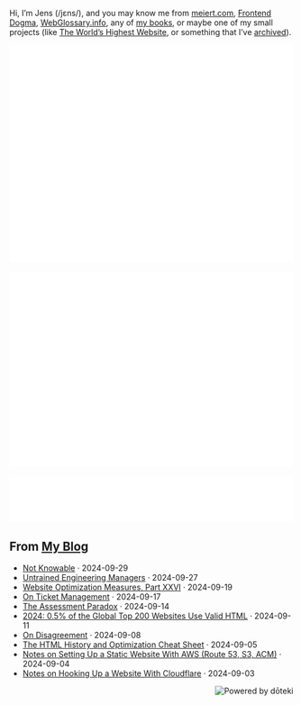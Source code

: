 Hi, I’m Jens (/jɛns/), and you may know me from [meiert.com](https://meiert.com/en/), [Frontend Dogma](https://frontenddogma.com/), [WebGlossary.info](https://webglossary.info/), any of [my books](https://www.goodreads.com/author/list/13623828.Jens_Oliver_Meiert), or maybe one of my small projects (like [The World’s Highest Website](https://worlds-highest-website.com/), or something that I’ve [archived](https://mirrors.meiert.org/)).

<!-- Metrics -->

[![Jens’s stats as per Metrics.](github-metrics.svg)](https://github.com/lowlighter/metrics)

[![Jens’s calendar.](github-metrics.plugin.isocalendar.fullyear.svg)](https://github.com/lowlighter/metrics/blob/master/source/plugins/isocalendar/README.md)

[![Jens’s facts.](github-metrics.plugin.habits.facts.svg)](https://github.com/lowlighter/metrics/blob/master/source/plugins/habits/README.md)

<!-- dōteki -->

<!-- blog start -->
## From [My Blog](https://meiert.com/en/)

- [Not Knowable](https://meiert.com/en/blog/not-knowable/) · 2024-09-29
- [Untrained Engineering Managers](https://meiert.com/en/blog/untrained-engineering-managers/) · 2024-09-27
- [Website Optimization Measures, Part XXVI](https://meiert.com/en/blog/optimization-measures-26/) · 2024-09-19
- [On Ticket Management](https://meiert.com/en/blog/on-ticket-management/) · 2024-09-17
- [The Assessment Paradox](https://meiert.com/en/blog/the-assessment-paradox/) · 2024-09-14
- [2024: 0.5% of the Global Top 200 Websites Use Valid HTML](https://meiert.com/en/blog/html-conformance-2024/) · 2024-09-11
- [On Disagreement](https://meiert.com/en/blog/on-disagreement/) · 2024-09-08
- [The HTML History and Optimization Cheat Sheet](https://meiert.com/en/blog/html-cheat-sheet/) · 2024-09-05
- [Notes on Setting Up a Static Website With AWS (Route 53, S3, ACM)](https://meiert.com/en/blog/quick-aws/) · 2024-09-04
- [Notes on Hooking Up a Website With Cloudflare](https://meiert.com/en/blog/quick-cloudflare/) · 2024-09-03
<!-- blog end -->

<a href="https://doteki.org"><img src="https://img.shields.io/badge/powered_by-d%C5%8Dteki-0?style=flat-square&labelColor=202b2d&color=5E936C" align="right" alt="Powered by dōteki"></a>